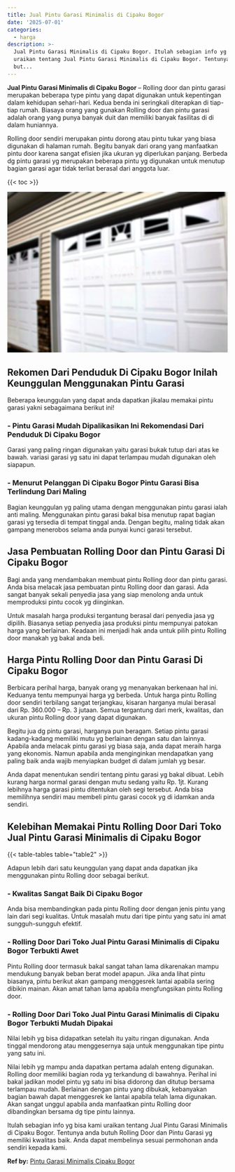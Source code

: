 ```yaml
---
title: Jual Pintu Garasi Minimalis di Cipaku Bogor
date: '2025-07-01'
categories:
  - harga
description: >-
  Jual Pintu Garasi Minimalis di Cipaku Bogor. Itulah sebagian info yg bisa kami
  uraikan tentang Jual Pintu Garasi Minimalis di Cipaku Bogor. Tentunya anda
  but...
---
```


**Jual Pintu Garasi Minimalis di Cipaku Bogor** – Rolling door dan pintu garasi merupakan beberapa type pintu yang dapat digunakan untuk kepentingan dalam kehidupan sehari-hari. Kedua benda ini seringkali diterapkan di tiap-tiap rumah. Biasaya orang yang gunakan Rolling door dan pintu garasi adalah orang yang punya banyak duit dan memiliki banyak fasilitas di di dalam huniannya.

Rolling door sendiri merupakan pintu dorong atau pintu tukar yang biasa digunakan di halaman rumah. Begitu banyak dari orang yang manfaatkan pintu door karena sangat efisien jika ukuran yg diperlukan panjang. Berbeda dg pintu garasi yg merupakan beberapa pintu yg digunakan untuk menutup bagian garasi agar tidak terliat berasal dari anggota luar.

{{< toc >}}

![Jual Pintu Garasi Minimalis di Cipaku Bogor](/images/pintu-garasi-42.png)

## Rekomen Dari Penduduk Di Cipaku Bogor Inilah Keunggulan Menggunakan Pintu Garasi

Beberapa keunggulan yang dapat anda dapatkan jikalau memakai pintu garasi yakni sebagaimana berikut ini!

### \- Pintu Garasi Mudah Dipalikasikan Ini Rekomendasi Dari Penduduk Di Cipaku Bogor

Garasi yang paling ringan digunakan yaitu garasi bukak tutup dari atas ke bawah. variasi garasi yg satu ini dapat terlampau mudah digunakan oleh siapapun.

### \- Menurut Pelanggan Di Cipaku Bogor Pintu Garasi Bisa Terlindung Dari Maling

Bagian keunggulan yg paling utama dengan menggunakan pintu garasi ialah anti maling. Menggunakan pintu garasi bakal bisa menutup rapat bagian garasi yg tersedia di tempat tinggal anda. Dengan begitu, maling tidak akan gampang menerobos selama anda punyai kunci garasi tersebut.

## Jasa Pembuatan Rolling Door dan Pintu Garasi Di Cipaku Bogor

Bagi anda yang mendambakan membuat pintu Rolling door dan pintu garasi. Anda bisa melacak jasa pembuatan pintu Rolling door dan garasi. Ada sangat banyak sekali penyedia jasa yang siap menolong anda untuk memproduksi pintu cocok yg diinginkan.

Untuk masalah harga produksi tergantung berasal dari penyedia jasa yg dipilih. Biasanya setiap penyedia jasa produksi pintu mempunyai patokan harga yang berlainan. Keadaan ini menjadi hak anda untuk pilih pintu Rolling door manakah yg bakal anda beli.

## Harga Pintu Rolling Door dan Pintu Garasi Di Cipaku Bogor

Berbicara perihal harga, banyak orang yg menanyakan berkenaan hal ini. Keduanya tentu mempunyai harga yg berbeda. Untuk harga pintu Rolling door sendiri terbilang sangat terjangkau, kisaran harganya mulai berasal dari Rp. 360.000 – Rp. 3 jutaan. Semua tergantung dari merk, kwalitas, dan ukuran pintu Rolling door yang dapat digunakan.

Begitu jua dg pintu garasi, harganya pun beragam. Setiap pintu garasi kadang-kadang memiliki mutu yg berlainan dengan satu dan lainnya. Apabila anda melacak pintu garasi yg biasa saja, anda dapat meraih harga yang ekonomis. Namun apabila anda menginginkan mendapatkan yang paling baik anda wajib menyiapkan budget di dalam jumlah yg besar.

Anda dapat menentukan sendiri tentang pintu garasi yg bakal dibuat. Lebih kurang harga normal garasi dengan mutu sedang yaitu Rp. 1jt. Kurang lebihnya harga garasi pintu ditentukan oleh segi tersebut. Anda bisa memilihnya sendiri mau membeli pintu garasi cocok yg di idamkan anda sendiri.

## Kelebihan Memakai Pintu Rolling Door Dari Toko Jual Pintu Garasi Minimalis di Cipaku Bogor

{{< table-tables table="table2" >}}

Adapun lebih dari satu keunggulan yang dapat anda dapatkan jika menggunakan pintu Rolling door sebagai berikut.

### \- Kwalitas Sangat Baik Di Cipaku Bogor

Anda bisa membandingkan pada pintu Rolling door dengan jenis pintu yang lain dari segi kualitas. Untuk masalah mutu dari tipe pintu yang satu ini amat sungguh-sungguh efektif.

### \- Rolling Door Dari Toko Jual Pintu Garasi Minimalis di Cipaku Bogor Terbukti Awet

Pintu Rolling door termasuk bakal sangat tahan lama dikarenakan mampu mendukung banyak beban berat model apapun. Jika anda lihat pintu biasanya, pintu berikut akan gampang menggesrek lantai apabila sering dibikin mainan. Akan amat tahan lama apabila mengfungsikan pintu Rolling door.

### \- Rolling Door Dari Toko Jual Pintu Garasi Minimalis di Cipaku Bogor Terbukti Mudah Dipakai

Nilai lebih yg bisa didapatkan setelah itu yaitu ringan digunakan. Anda tinggal mendorong atau menggesernya saja untuk menggunakan tipe pintu yang satu ini.

Nilai lebih yg mampu anda dapatkan pertama adalah enteng digunakan. Rolling door memiliki bagian roda yg terkandung di bawahnya. Perihal ini bakal jadikan model pintu yg satu ini bisa didorong dan ditutup bersama terlampau mudah. Berlainan dengan pintu yang dibukak, kebanyakan bagian bawah dapat menggesrek ke lantai apabila telah lama digunakan. Akan sangat unggul apabila anda manfaatkan pintu Rolling door dibandingkan bersama dg tipe pintu lainnya.

Itulah sebagian info yg bisa kami uraikan tentang Jual Pintu Garasi Minimalis di Cipaku Bogor. Tentunya anda butuh Rolling Door dan Pintu Garasi yg memiliki kwalitas baik. Anda dapat membelinya sesuai permohonan anda sendiri kepada kami.

**Ref by:** [Pintu Garasi Minimalis Cipaku Bogor](https://id.wikipedia.org/wiki/Pintu)
